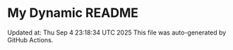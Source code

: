 # My Dynamic README
Updated at: Thu Sep  4 23:18:34 UTC 2025
This file was auto-generated by GitHub Actions.
